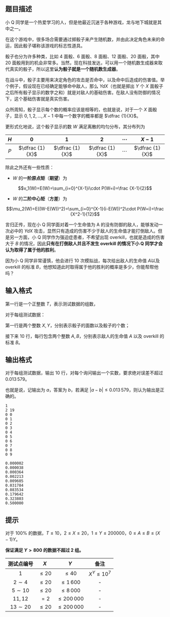 ## 题目描述
小 Q 同学是一个热爱学习的人，但是他最近沉迷于各种游戏，龙与地下城就是其中之一。

在这个游戏中，很多场合需要通过掷骰子来产生随机数，并由此决定角色未来的命运，因此骰子堪称该游戏的标志性道具。

骰子也分为许多种类，比如 $4$ 面骰、$6$ 面骰、$8$ 面骰、$12$ 面骰、$20$ 面骰，其中 $20$ 面骰用到的机会非常多。当然，现在科技发达，可以用一个随机数生成器来取代真实的骰子，所以这里**认为骰子就是一个随机数生成器**。

在战斗中，骰子主要用来决定角色的攻击是否命中，以及命中后造成的伤害值。举个例子，假设现在已经确定能够命中敌人，那么 $YdX$（也就是掷出 $Y$ 个 $X$ 面骰子之后所有骰子显示的数字之和）就是对敌人的基础伤害。在敌人没有防御的情况下，这个基础伤害就是真实伤害。

众所周知，骰子显示每个数的概率应该是相等的，也就是说，对于一个 $X$ 面骰子，显示 $0, 1, 2,\dots ,X−1$ 中每一个数字的概率都是 $\dfrac {1}{X}$。

更形式化地说，这个骰子显示的数 $W$ 满足离散的均匀分布，其分布列为

| $H$ | $0$ | $1$ | $2$ | $\cdots$ | $X-1$ |
| :--: | :--: | :--: | :--: | :--: | :--: |
| $P$ | $\dfrac {1}{X}$ | $\dfrac {1}{X}$ | $\dfrac {1}{X}$ | $\cdots$ | $\dfrac {1}{X}$ |


除此之外还有一些性质：

- $W$ 的**一阶原点矩**（**期望**）为

$$v_1(W)=E(W)=\sum_{i=0}^{X-1}i\cdot P(W=i)=\frac {X-1}{2}$$

- $W$ 的**二阶中心矩**（**方差**）为

$$\mu_2(W)=E((W-E(W))^2)=\sum_{i=0}^{X-1}(i-E(W))^2\cdot P(W=i)=\frac {X^2-1}{12}$$

言归正传，现在小 Q 同学面对着一个生命值为 A 的没有防御的敌人，能够发动一次必中的 $YdX$ 攻击，显然只有造成的伤害不少于敌人的生命值才能打倒敌人。但是另一方面，小 Q 同学作为强迫症患者，不希望出现 overkill，也就是造成的伤害大于 $B$ 的情况，因此**只有在打倒敌人并且不发生 overkill 的情况下小 Q 同学才会认为取得了属于他的胜利**。

因为小 Q 同学非常谨慎，他会进行 $10$ 次模拟战，每次给出敌人的生命值 $A$以及 overkill 的标准 $B$，他想知道此时取得属于他的胜利的概率是多少，你能帮帮他吗？


## 输入格式
第一行是一个正整数 $T$，表示测试数据的组数，

对于每组测试数据：

第一行是两个整数 $X,Y$，分别表示骰子的面数以及骰子的个数；

接下来 $10$ 行，每行包含两个整数 $A,B$，分别表示敌人的生命值 $A$ 以及 overkill 的标准 $B$。

## 输出格式
对于每组测试数据，输出 $10$ 行，对每个询问输出一个实数，要求绝对误差不超过 $0.013\, 579$。

也就是说，记输出为 $a$，答案为 $b$，若满足 $|a-b|\leq 0.013\,579$，则认为输出是正确的。

```input1
1
2 19
0 0
0 1
0 2
0 3
0 4
0 5
0 6
0 7
0 8
0 9
```

```output1
0.000002
0.000038
0.000364
0.002213
0.009605
0.031784
0.083534
0.179642
0.323803
0.500000
```

## 提示
对于 $100\%$ 的数据，$T \leq 10$，$2 \leq X \leq 20$，$1 \leq Y \leq 200000$，$0 \leq A \leq B \leq (X-1)Y$。

**保证满足 $Y > 800$ 的数据不超过 $2$ 组。**

| 测试点编号 | $X$ | $Y$ | 备注 |
| :--: | :--: | :--: | :--: |
| $1$ | $\le 20$ | $\le 40$ | $X^Y\le 10^7$ |
| $2\sim 4$ | $\le 20$ | $\le 1\, 600$ | - |
| $5\sim 10$ | $\le 20$ | $\le 8\, 000$ | - |
| $11,12$ | $=2$ | $\le 200\, 000$ | - |
| $13\sim 20$ | $\le 20$ | $\le 200\, 000$ | - |



